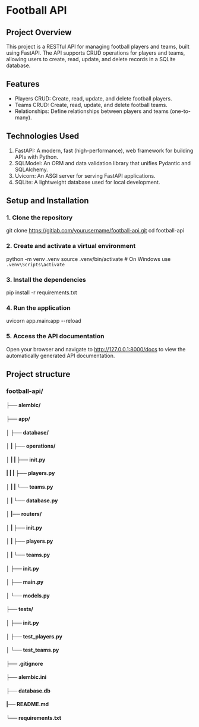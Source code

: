 # Football API

## Project Overview
This project is a RESTful API for managing football players and teams, built using FastAPI. The API supports CRUD operations for players and teams, allowing users to create, read, update, and delete records in a SQLite database.


## Features
- Players CRUD: Create, read, update, and delete football players.
- Teams CRUD: Create, read, update, and delete football teams.
- Relationships: Define relationships between players and teams (one-to-many).


## Technologies Used
1. FastAPI: A modern, fast (high-performance), web framework for building APIs with Python.
2. SQLModel: An ORM and data validation library that unifies Pydantic and SQLAlchemy.
3. Uvicorn: An ASGI server for serving FastAPI applications.
4. SQLite: A lightweight database used for local development.


## Setup and Installation

### 1. Clone the repository
git clone https://gitlab.com/yourusername/football-api.git
cd football-api

### 2. Create and activate a virtual environment
python -m venv .venv
source .venv/bin/activate  # On Windows use `.venv\Scripts\activate`

### 3. Install the dependencies
pip install -r requirements.txt

### 4. Run the application
uvicorn app.main:app --reload

### 5. Access the API documentation
Open your browser and navigate to http://127.0.0.1:8000/docs to view the automatically generated API documentation.


## Project structure
### football-api/
#### ├── alembic/
#### ├── app/
#### │   ├── database/
#### │   |   ├── operations/
#### │   |   |   ├── __init__.py
#### |   |   |   ├── players.py
#### │   |   |   └── teams.py
#### │   |   └── database.py
#### │   |── routers/
#### │   |   ├── __init__.py
#### │   |   ├── players.py
#### │   |   └── teams.py
#### │   ├── __init__.py
#### │   ├── main.py
#### │   └── models.py
#### ├── tests/
#### │   ├── __init__.py
#### │   ├── test_players.py
#### │   └── test_teams.py
#### ├── .gitignore
#### ├── alembic.ini
#### ├── database.db
#### |── README.md
#### └── requirements.txt
